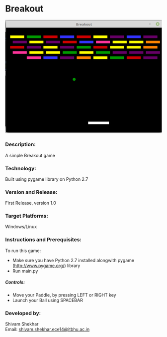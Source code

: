 # Breakout

![](https://github.com/Udyam-Warp-Zone-Event/Breakout/blob/master/screenshot.png)

### Description:
A simple Breakout game 

### Technology:
Built using pygame library on Python 2.7

### Version and Release:
First Release, version 1.0

### Target Platforms:
Windows/Linux

### Instructions and Prerequisites:   
To run this game:  
* Make sure you have Python 2.7 installed alongwith pygame (http://www.pygame.org/) library
* Run main.py

##### Controls:
* Move your Paddle, by pressing LEFT or RIGHT key
* Launch your Ball using SPACEBAR

### Developed by: 
Shivam Shekhar  
Email: shivam.shekhar.ece14@itbhu.ac.in   
